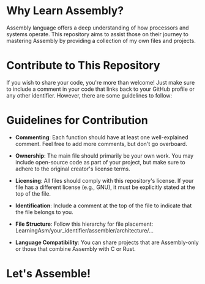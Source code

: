 # Why Learn Assembly?
Assembly language offers a deep understanding of how processors and systems operate. This repository aims to assist those on their journey to mastering Assembly by providing a collection of my own files and projects.

# Contribute to This Repository
If you wish to share your code, you're more than welcome! Just make sure to include a comment in your code that links back to your GitHub profile or any other identifier. However, there are some guidelines to follow:

# Guidelines for Contribution
- **Commenting**: Each function should have at least one well-explained comment. Feel free to add more comments, but don't go overboard.

- **Ownership**: The main file should primarily be your own work. You may include open-source code as part of your project, but make sure to adhere to the original creator's license terms.

- **Licensing**: All files should comply with this repository's license. If your file has a different license (e.g., GNU), it must be explicitly stated at the top of the file.

- **Identification**: Include a comment at the top of the file to indicate that the file belongs to you.

- **File Structure**: Follow this hierarchy for file placement:
  LearningAsm/your_identifier/assembler/architecture/...

- **Language Compatibility**: You can share projects that are Assembly-only or those that combine Assembly with C or Rust.

# Let's Assemble!
